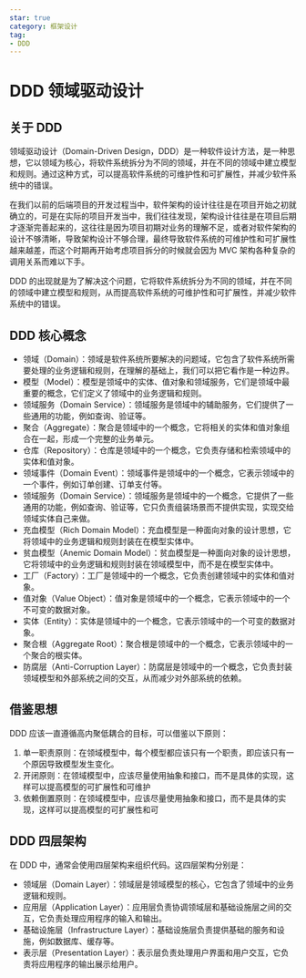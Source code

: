 ```yaml
---
star: true
category: 框架设计
tag:
- DDD
---
```


# DDD 领域驱动设计
## 关于 DDD
领域驱动设计（Domain-Driven Design，DDD）是一种软件设计方法，是一种思想，它以领域为核心，将软件系统拆分为不同的领域，并在不同的领域中建立模型和规则。通过这种方式，可以提高软件系统的可维护性和可扩展性，并减少软件系统中的错误。

在我们以前的后端项目的开发过程当中，软件架构的设计往往是在项目开始之初就确立的，可是在实际的项目开发当中，我们往往发现，架构设计往往是在项目后期才逐渐完善起来的，这往往是因为项目初期对业务的理解不足，或者对软件架构的设计不够清晰，导致架构设计不够合理，最终导致软件系统的可维护性和可扩展性越来越差，而这个时期再开始考虑项目拆分的时候就会因为 MVC 架构各种复杂的调用关系而难以下手。

DDD 的出现就是为了解决这个问题，它将软件系统拆分为不同的领域，并在不同的领域中建立模型和规则，从而提高软件系统的可维护性和可扩展性，并减少软件系统中的错误。

## DDD 核心概念
- 领域（Domain）：领域是软件系统所要解决的问题域，它包含了软件系统所需要处理的业务逻辑和规则，在理解的基础上，我们可以把它看作是一种边界。
- 模型（Model）：模型是领域中的实体、值对象和领域服务，它们是领域中最重要的概念，它们定义了领域中的业务逻辑和规则。
- 领域服务（Domain Service）：领域服务是领域中的辅助服务，它们提供了一些通用的功能，例如查询、验证等。
- 聚合（Aggregate）：聚合是领域中的一个概念，它将相关的实体和值对象组合在一起，形成一个完整的业务单元。
- 仓库（Repository）：仓库是领域中的一个概念，它负责存储和检索领域中的实体和值对象。
- 领域事件（Domain Event）：领域事件是领域中的一个概念，它表示领域中的一个事件，例如订单创建、订单支付等。
- 领域服务（Domain Service）：领域服务是领域中的一个概念，它提供了一些通用的功能，例如查询、验证等，它只负责组装场景而不提供实现，实现交给领域实体自己来做。
- 充血模型（Rich Domain Model）：充血模型是一种面向对象的设计思想，它将领域中的业务逻辑和规则封装在在模型实体中。
- 贫血模型（Anemic Domain Model）：贫血模型是一种面向对象的设计思想，它将领域中的业务逻辑和规则封装在领域模型中，而不是在模型实体中。
- 工厂（Factory）：工厂是领域中的一个概念，它负责创建领域中的实体和值对象。
- 值对象（Value Object）：值对象是领域中的一个概念，它表示领域中的一个不可变的数据对象。
- 实体（Entity）：实体是领域中的一个概念，它表示领域中的一个可变的数据对象。
- 聚合根（Aggregate Root）：聚合根是领域中的一个概念，它表示领域中的一个聚合的根实体。
- 防腐层（Anti-Corruption Layer）：防腐层是领域中的一个概念，它负责封装领域模型和外部系统之间的交互，从而减少对外部系统的依赖。

## 借鉴思想
DDD 应该一直遵循高内聚低耦合的目标，可以借鉴以下原则：

1. 单一职责原则：在领域模型中，每个模型都应该只有一个职责，即应该只有一个原因导致模型发生变化。
2. 开闭原则：在领域模型中，应该尽量使用抽象和接口，而不是具体的实现，这样可以提高模型的可扩展性和可维护
3. 依赖倒置原则：在领域模型中，应该尽量使用抽象和接口，而不是具体的实现，这样可以提高模型的可扩展性和可

## DDD 四层架构
在 DDD 中，通常会使用四层架构来组织代码。这四层架构分别是：

- 领域层（Domain Layer）：领域层是领域模型的核心，它包含了领域中的业务逻辑和规则。
- 应用层（Application Layer）：应用层负责协调领域层和基础设施层之间的交互，它负责处理应用程序的输入和输出。
- 基础设施层（Infrastructure Layer）：基础设施层负责提供基础的服务和设施，例如数据库、缓存等。
- 表示层（Presentation Layer）：表示层负责处理用户界面和用户交互，它负责将应用程序的输出展示给用户。
